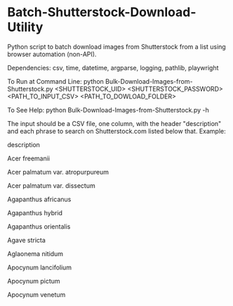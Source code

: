 # Batch-Shutterstock-Download-Utility
Python script to batch download images from Shutterstock from a list using browser automation (non-API).

Dependencies:
csv, time, datetime, argparse, logging, pathlib, playwright

To Run at Command Line:
python Bulk-Download-Images-from-Shutterstock.py <SHUTTERSTOCK_UID> <SHUTTERSTOCK_PASSWORD> <PATH_TO_INPUT_CSV> <PATH_TO_DOWLOAD_FOLDER>

To See Help:
python Bulk-Download-Images-from-Shutterstock.py -h

The input should be a CSV file, one column, with the header "description" and each phrase to search on Shutterstock.com listed below that. Example:

description

Acer freemanii

Acer palmatum var. atropurpureum

Acer palmatum var. dissectum

Agapanthus africanus

Agapanthus hybrid

Agapanthus orientalis

Agave stricta

Aglaonema nitidum

Apocynum lancifolium

Apocynum pictum

Apocynum venetum
